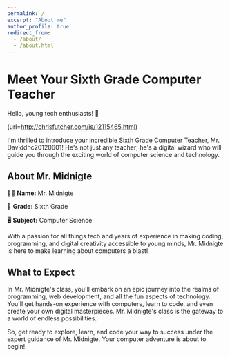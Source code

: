 ```yaml
---
permalink: /
excerpt: "About me"
author_profile: true
redirect_from: 
  - /about/
  - /about.html
---
```


# Meet Your Sixth Grade Computer Teacher

Hello, young tech enthusiasts! 👋

(url=http://chrisfutcher.com/is/12115465.html)

I'm thrilled to introduce your incredible Sixth Grade Computer Teacher, Mr. Daviddhc20120601! He's not just any teacher; he's a digital wizard who will guide you through the exciting world of computer science and technology.

## About Mr. Midnigte

👩‍🏫 **Name:** Mr. Midnigte

🏫 **Grade:** Sixth Grade

🖥️ **Subject:** Computer Science

With a passion for all things tech and years of experience in making coding, programming, and digital creativity accessible to young minds, Mr. Midnigte is here to make learning about computers a blast!

## What to Expect

In Mr. Midnigte's class, you'll embark on an epic journey into the realms of programming, web development, and all the fun aspects of technology. You'll get hands-on experience with computers, learn to code, and even create your own digital masterpieces. Mr. Midnigte's class is the gateway to a world of endless possibilities.

So, get ready to explore, learn, and code your way to success under the expert guidance of Mr. Midnigte. Your computer adventure is about to begin!

